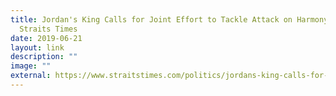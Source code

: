 ```yaml
---
title: Jordan's King Calls for Joint Effort to Tackle Attack on Harmony, The
  Straits Times
date: 2019-06-21
layout: link
description: ""
image: ""
external: https://www.straitstimes.com/politics/jordans-king-calls-for-joint-effort-to-tackle-attack-on-harmony
---
```

